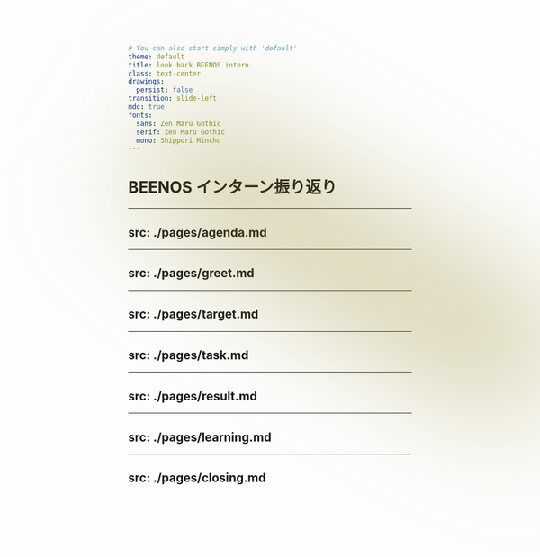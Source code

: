 ```yaml
---
# You can also start simply with 'default'
theme: default
title: look back BEENOS intern
class: text-center
drawings:
  persist: false
transition: slide-left
mdc: true
fonts:
  sans: Zen Maru Gothic
  serif: Zen Maru Gothic
  mono: Shippori Mincho
---
```


# BEENOS インターン振り返り

<div class="blur-circle-positive absolute top-30 left-30"></div>

<style>
@tailwind base;
@tailwind components;
@tailwind utilities;

@layer utilities {
  .blur-circle-positive {
    position: absolute;
    width: 800px;
    height: 200px;
    background: rgba(145, 130, 32, 0.4);
    filter: blur(110px);
    border-radius:0%;
    transform: rotate(30deg);
    z-index: 100;
  }
}
</style>

---
src: ./pages/agenda.md
---

---
src: ./pages/greet.md
---

---
src: ./pages/target.md
---

---
src: ./pages/task.md
---

---
src: ./pages/result.md
---

---
src: ./pages/learning.md
---

---
src: ./pages/closing.md
---
